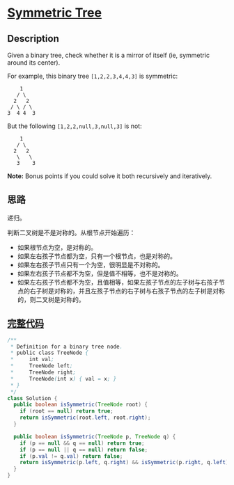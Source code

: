 # [Symmetric Tree][title]

## Description

Given a binary tree, check whether it is a mirror of itself (ie, symmetric around its center).

For example, this binary tree `[1,2,2,3,4,4,3]` is symmetric:

```
    1
   / \
  2   2
 / \ / \
3  4 4  3
```

But the following `[1,2,2,null,3,null,3]` is not:
```
    1
   / \
  2   2
   \   \
   3    3
```

**Note:**
Bonus points if you could solve it both recursively and iteratively.

## 思路

递归。

判断二叉树是不是对称的。从根节点开始遍历：
* 如果根节点为空，是对称的。
* 如果左右孩子节点都为空，只有一个根节点，也是对称的。
* 如果左右孩子节点只有一个为空，很明显是不对称的。
* 如果左右孩子节点都不为空，但是值不相等，也不是对称的。
* 如果左右孩子节点都不为空，且值相等，如果左孩子节点的左子树与右孩子节点的右子树是对称的，并且左孩子节点的右子树与右孩子节点的左子树是对称的，则二叉树是对称的。

## [完整代码][src]

```java
/**
 * Definition for a binary tree node.
 * public class TreeNode {
 *     int val;
 *     TreeNode left;
 *     TreeNode right;
 *     TreeNode(int x) { val = x; }
 * }
 */
class Solution {
  public boolean isSymmetric(TreeNode root) {
    if (root == null) return true;
    return isSymmetric(root.left, root.right);
  }

  public boolean isSymmetric(TreeNode p, TreeNode q) {
    if (p == null && q == null) return true;
    if (p == null || q == null) return false;
    if (p.val != q.val) return false;
    return isSymmetric(p.left, q.right) && isSymmetric(p.right, q.left);
  }
}
```

[title]: https://leetcode.com/problems/symmetric-tree
[src]: https://github.com/andavid/leetcode-java/blob/master/src/com/andavid/leetcode/_101/Solution.java
